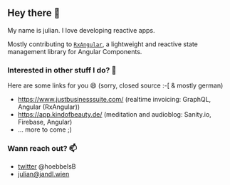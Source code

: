 ## Hey there 👋

My name is julian. I love developing reactive apps.

Mostly contributing to [`RxAngular`](https://github.com/BioPhoton/rx-angular), a lightweight and reactive state management library for Angular Components.

### Interested in other stuff I do? 🤔

Here are some links for you 😄 (sorry, closed source :-[ & mostly german)

- https://www.justbusinesssuite.com/ (realtime invoicing: GraphQL, Angular (RxAngular))
- https://app.kindofbeauty.de/ (meditation and audioblog: Sanity.io, Firebase, Angular)
- ... more to come ;)

### Wann reach out? 📫
- [twitter](https://twitter.com/hoebbelsB) @hoebbelsB  
- [julian@jandl.wien](mailto:julian@jandl.wien)

<!--
**hoebbelsB/hoebbelsB** is a ✨ _special_ ✨ repository because its `README.md` (this file) appears on your GitHub profile.

Here are some ideas to get you started:

- 🔭 I’m currently working on ...
- 🌱 I’m currently learning ...
- 👯 I’m looking to collaborate on ...
- 🤔 I’m looking for help with ...
- 💬 Ask me about ...
- 📫 How to reach me: ...
- 😄 Pronouns: ...
- ⚡ Fun fact: ...
-->
